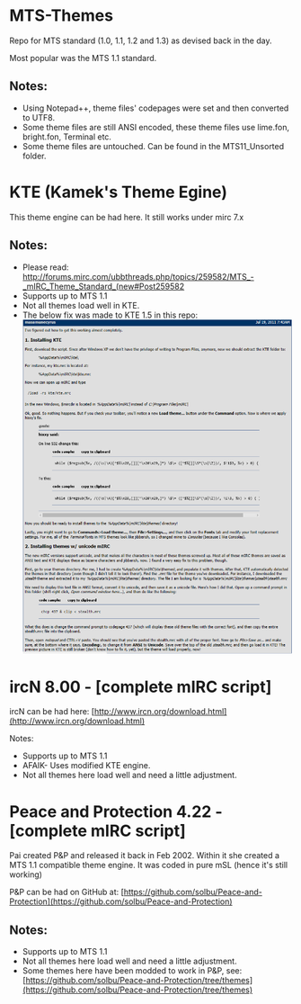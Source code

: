 # MTS-Themes

Repo for MTS standard (1.0, 1.1, 1.2 and 1.3) as devised back in the day.

Most popular was the MTS 1.1 standard.

## Notes:

* Using Notepad++, theme files' codepages were set and then converted to UTF8.
* Some theme files are still ANSI encoded, these theme files use lime.fon, bright.fon, Terminal etc.
* Some theme files are untouched. Can be found in the MTS11\_Unsorted folder.

# KTE (Kamek's Theme Egine)

This theme engine can be had here. It still works under mirc 7.x 

## Notes:

* Please read: http://forums.mirc.com/ubbthreads.php/topics/259582/MTS_-_mIRC_Theme_Standard_(new#Post259582
* Supports up to MTS 1.1
* Not all themes load well in KTE.
* The below fix was made to KTE 1.5 in this repo:
![Capture](https://github.com/acvxqs/MTS-Themes/blob/master/export-ignore/masamunecyrus.png)

# ircN 8.00 - [complete mIRC script]

ircN can be had here: [http://www.ircn.org/download.html](http://www.ircn.org/download.html)

Notes:

* Supports up to MTS 1.1
* AFAIK- Uses modified KTE engine.
* Not all themes here load well and need a little adjustment.

# Peace and Protection 4.22 - [complete mIRC script]

Pai created P&P and released it back in Feb 2002. Within it she created a MTS 1.1 compatible theme engine.
It was coded in pure mSL (hence it's still working)

P&P can be had on GitHub at: [https://github.com/solbu/Peace-and-Protection](https://github.com/solbu/Peace-and-Protection)

## Notes:

* Supports up to MTS 1.1
* Not all themes here load well and need a little adjustment. 
* Some themes here have been modded to work in P&P, see: [https://github.com/solbu/Peace-and-Protection/tree/themes](https://github.com/solbu/Peace-and-Protection/tree/themes)
